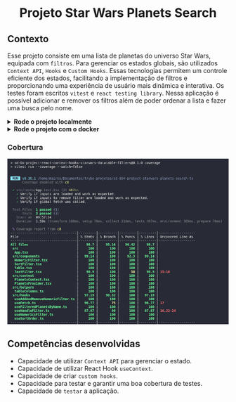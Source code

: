 # <p align="center">Projeto Star Wars Planets Search</p>

## Contexto

Esse projeto consiste em uma lista de planetas do universo Star Wars, equipada com `filtros`. Para gerenciar os estados globais, são utilizados `Context API`, `Hooks` e `Custom Hooks`. Essas tecnologias permitem um controle eficiente dos estados, facilitando a implementação de filtros e proporcionando uma experiência de usuário mais dinâmica e interativa. Os testes foram escritos `vitest` e `react testing library`. Nessa aplicação é possível adicionar e remover os filtros além de poder ordenar a lista e fazer uma busca pelo nome.

<details>

<summary><strong>Rode o projeto localmente</strong></summary><br>

> ⚠️ É preciso ter o [Node](https://nodejs.org/en) instalado em sua máquina.

Clone o repositório:

```JSON
git clone git@github.com:mairess/project-starwars-planets-search.git
```

Instale as dependências:

```JSON
npm install
```

Inicie o vite server:

```JSON
npm run dev
```

### Os testes

Rode os testes com:

```JSON
npm test
```

Rode a cobertura dos testes:

```JSON
npm run coverage
```

</details>

<details>

<summary><strong>Rode o projeto com o docker</strong></summary><br>

> ⚠️ É preciso ter o [Docker](https://www.docker.com/get-started/) instalado em sua máquina.

Clone o repositório:

```JSON
git clone git@github.com:mairess/project-react-testing-library.git
```

Suba o container:

```JSON
docker compose up -d
```

O vite server estará disponível na porta `3000`:

```HTML
http://localhost:3000
```

</details>

### Cobertura

![cobertura vitest](coverageVitest.png)

## Competências desenvolvidas

- Capacidade de utilizar `Context API` para gerenciar o estado.
- Capacidade de utilizar React Hook `useContext`.
- Capacidade de criar `custom hooks`.
- Capacidade para testar e garantir uma boa cobertura de testes.
- Capacidade de `testar` a aplicação.
